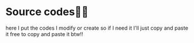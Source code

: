# Source codes👨‍💻

here I put the codes I modify or create
so if I need it I'll just copy and paste it
free to copy and paste it btw!!
